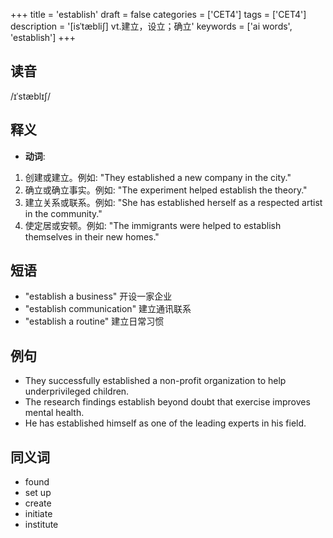 +++
title = 'establish'
draft = false
categories = ['CET4']
tags = ['CET4']
description = '[isˈtæbli∫] vt.建立，设立；确立'
keywords = ['ai words', 'establish']
+++

## 读音
/ɪˈstæblɪʃ/

## 释义
- **动词**:
1. 创建或建立。例如: "They established a new company in the city."
2. 确立或确立事实。例如: "The experiment helped establish the theory."
3. 建立关系或联系。例如: "She has established herself as a respected artist in the community."
4. 使定居或安顿。例如: "The immigrants were helped to establish themselves in their new homes."

## 短语
- "establish a business" 开设一家企业
- "establish communication" 建立通讯联系
- "establish a routine" 建立日常习惯

## 例句
- They successfully established a non-profit organization to help underprivileged children.
- The research findings establish beyond doubt that exercise improves mental health.
- He has established himself as one of the leading experts in his field.

## 同义词
- found
- set up
- create
- initiate
- institute
